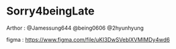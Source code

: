 # Sorry4beingLate

Arthor : @Jamessung644 @being0606 @2hyunhyung

figma : https://www.figma.com/file/uKI3DwSVeblXVMIMDy4wd6
